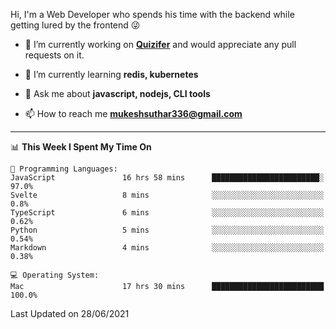 Hi, I'm a Web Developer who spends his time with the backend while getting lured by the frontend 😜

- 🔭 I’m currently working on **[Quizifer](https://github.com/SutharMukesh/Quizifer/)** and would appreciate any pull requests on it.

- 🌱 I’m currently learning **redis, kubernetes**

- 💬 Ask me about **javascript, nodejs, CLI tools**

- 📫 How to reach me **mukeshsuthar336@gmail.com**

---
<!--START_SECTION:waka-->
📊 **This Week I Spent My Time On** 

```text
💬 Programming Languages: 
JavaScript               16 hrs 58 mins      ████████████████████████░   97.0% 
Svelte                   8 mins              ░░░░░░░░░░░░░░░░░░░░░░░░░   0.8% 
TypeScript               6 mins              ░░░░░░░░░░░░░░░░░░░░░░░░░   0.62% 
Python                   5 mins              ░░░░░░░░░░░░░░░░░░░░░░░░░   0.54% 
Markdown                 4 mins              ░░░░░░░░░░░░░░░░░░░░░░░░░   0.38%

💻 Operating System: 
Mac                      17 hrs 30 mins      █████████████████████████   100.0%

```


 Last Updated on 28/06/2021
<!--END_SECTION:waka-->
